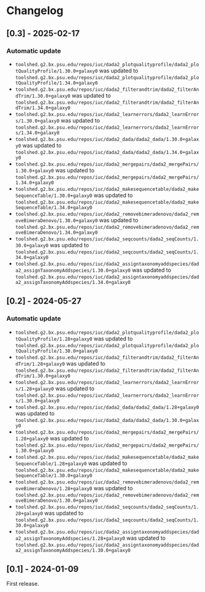 # Changelog

## [0.3] - 2025-02-17

### Automatic update
- `toolshed.g2.bx.psu.edu/repos/iuc/dada2_plotqualityprofile/dada2_plotQualityProfile/1.30.0+galaxy0` was updated to `toolshed.g2.bx.psu.edu/repos/iuc/dada2_plotqualityprofile/dada2_plotQualityProfile/1.34.0+galaxy0`
- `toolshed.g2.bx.psu.edu/repos/iuc/dada2_filterandtrim/dada2_filterAndTrim/1.30.0+galaxy0` was updated to `toolshed.g2.bx.psu.edu/repos/iuc/dada2_filterandtrim/dada2_filterAndTrim/1.34.0+galaxy0`
- `toolshed.g2.bx.psu.edu/repos/iuc/dada2_learnerrors/dada2_learnErrors/1.30.0+galaxy0` was updated to `toolshed.g2.bx.psu.edu/repos/iuc/dada2_learnerrors/dada2_learnErrors/1.34.0+galaxy0`
- `toolshed.g2.bx.psu.edu/repos/iuc/dada2_dada/dada2_dada/1.30.0+galaxy0` was updated to `toolshed.g2.bx.psu.edu/repos/iuc/dada2_dada/dada2_dada/1.34.0+galaxy0`
- `toolshed.g2.bx.psu.edu/repos/iuc/dada2_mergepairs/dada2_mergePairs/1.30.0+galaxy0` was updated to `toolshed.g2.bx.psu.edu/repos/iuc/dada2_mergepairs/dada2_mergePairs/1.34.0+galaxy0`
- `toolshed.g2.bx.psu.edu/repos/iuc/dada2_makesequencetable/dada2_makeSequenceTable/1.30.0+galaxy0` was updated to `toolshed.g2.bx.psu.edu/repos/iuc/dada2_makesequencetable/dada2_makeSequenceTable/1.34.0+galaxy0`
- `toolshed.g2.bx.psu.edu/repos/iuc/dada2_removebimeradenovo/dada2_removeBimeraDenovo/1.30.0+galaxy0` was updated to `toolshed.g2.bx.psu.edu/repos/iuc/dada2_removebimeradenovo/dada2_removeBimeraDenovo/1.34.0+galaxy0`
- `toolshed.g2.bx.psu.edu/repos/iuc/dada2_seqcounts/dada2_seqCounts/1.30.0+galaxy0` was updated to `toolshed.g2.bx.psu.edu/repos/iuc/dada2_seqcounts/dada2_seqCounts/1.34.0+galaxy0`
- `toolshed.g2.bx.psu.edu/repos/iuc/dada2_assigntaxonomyaddspecies/dada2_assignTaxonomyAddspecies/1.30.0+galaxy0` was updated to `toolshed.g2.bx.psu.edu/repos/iuc/dada2_assigntaxonomyaddspecies/dada2_assignTaxonomyAddspecies/1.34.0+galaxy0`

## [0.2] - 2024-05-27

### Automatic update
- `toolshed.g2.bx.psu.edu/repos/iuc/dada2_plotqualityprofile/dada2_plotQualityProfile/1.28+galaxy0` was updated to `toolshed.g2.bx.psu.edu/repos/iuc/dada2_plotqualityprofile/dada2_plotQualityProfile/1.30.0+galaxy0`
- `toolshed.g2.bx.psu.edu/repos/iuc/dada2_filterandtrim/dada2_filterAndTrim/1.28+galaxy0` was updated to `toolshed.g2.bx.psu.edu/repos/iuc/dada2_filterandtrim/dada2_filterAndTrim/1.30.0+galaxy0`
- `toolshed.g2.bx.psu.edu/repos/iuc/dada2_learnerrors/dada2_learnErrors/1.28+galaxy0` was updated to `toolshed.g2.bx.psu.edu/repos/iuc/dada2_learnerrors/dada2_learnErrors/1.30.0+galaxy0`
- `toolshed.g2.bx.psu.edu/repos/iuc/dada2_dada/dada2_dada/1.28+galaxy0` was updated to `toolshed.g2.bx.psu.edu/repos/iuc/dada2_dada/dada2_dada/1.30.0+galaxy0`
- `toolshed.g2.bx.psu.edu/repos/iuc/dada2_mergepairs/dada2_mergePairs/1.28+galaxy0` was updated to `toolshed.g2.bx.psu.edu/repos/iuc/dada2_mergepairs/dada2_mergePairs/1.30.0+galaxy0`
- `toolshed.g2.bx.psu.edu/repos/iuc/dada2_makesequencetable/dada2_makeSequenceTable/1.28+galaxy0` was updated to `toolshed.g2.bx.psu.edu/repos/iuc/dada2_makesequencetable/dada2_makeSequenceTable/1.30.0+galaxy0`
- `toolshed.g2.bx.psu.edu/repos/iuc/dada2_removebimeradenovo/dada2_removeBimeraDenovo/1.28+galaxy0` was updated to `toolshed.g2.bx.psu.edu/repos/iuc/dada2_removebimeradenovo/dada2_removeBimeraDenovo/1.30.0+galaxy0`
- `toolshed.g2.bx.psu.edu/repos/iuc/dada2_seqcounts/dada2_seqCounts/1.28+galaxy0` was updated to `toolshed.g2.bx.psu.edu/repos/iuc/dada2_seqcounts/dada2_seqCounts/1.30.0+galaxy0`
- `toolshed.g2.bx.psu.edu/repos/iuc/dada2_assigntaxonomyaddspecies/dada2_assignTaxonomyAddspecies/1.28+galaxy0` was updated to `toolshed.g2.bx.psu.edu/repos/iuc/dada2_assigntaxonomyaddspecies/dada2_assignTaxonomyAddspecies/1.30.0+galaxy0`

## [0.1] - 2024-01-09
First release.
